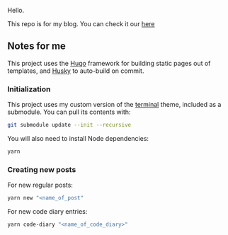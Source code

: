 Hello.

This repo is for my blog. You can check it our [here](https://fizzygalacticus.github.io)

## Notes for me

This project uses the [Hugo](https://gohugo.io/) framework for building static pages out of templates, and [Husky](https://github.com/typicode/husky) to auto-build on commit.

### Initialization

This project uses my custom version of the [terminal](https://github.com/FizzyGalacticus/hugo-theme-terminal) theme, included as a submodule. You can pull its contents with:

```sh
git submodule update --init --recursive
```

You will also need to install Node dependencies:

```sh
yarn
```

### Creating new posts

For new regular posts:

```sh
yarn new "<name_of_post"
```

For new code diary entries:

```sh
yarn code-diary "<name_of_code_diary>"
```
